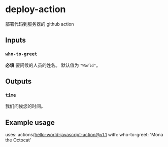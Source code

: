 # deploy-action
部署代码到服务器的 github action

## Inputs

### `who-to-greet`

**必填** 要问候的人员的姓名。 默认值为 `"World"`。

## Outputs

### `time`

我们问候您的时间。

## Example usage

uses: actions/hello-world-javascript-action@v1.1
with:
  who-to-greet: 'Mona the Octocat'